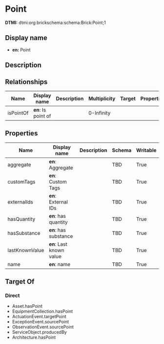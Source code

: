 # Point
**DTMI:** dtmi:org:brickschema:schema:Brick:Point;1
## Display name
- **en:** Point
## Description
## Relationships
|Name|Display name|Description|Multiplicity|Target|Properties|Writable|
|-|-|-|-|-|-|-|
|isPointOf|**en**: Is point of||0-Infinity|||True|
## Properties
|Name|Display name|Description|Schema|Writable|
|-|-|-|-|-|
|aggregate|**en**: Aggregate||TBD|True|
|customTags|**en**: Custom Tags||TBD|True|
|externalIds|**en**: External IDs||TBD|True|
|hasQuantity|**en**: has quantity||TBD|True|
|hasSubstance|**en**: has substance||TBD|True|
|lastKnownValue|**en**: Last known value||TBD|True|
|name|**en**: name||TBD|True|
## Target Of
### Direct
* Asset.hasPoint
* EquipmentCollection.hasPoint
* ActuationEvent.targetPoint
* ExceptionEvent.sourcePoint
* ObservationEvent.sourcePoint
* ServiceObject.producedBy
* Architecture.hasPoint
